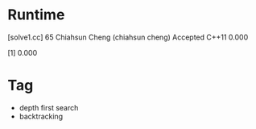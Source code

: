 # Runtime

[solve1.cc]
65  Chiahsun Cheng (chiahsun cheng)   Accepted  C++11   0.000


[1] 0.000


# Tag

* depth first search
* backtracking
